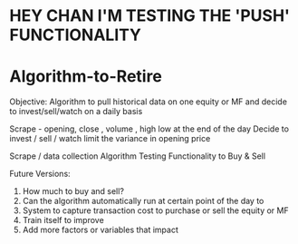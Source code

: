 
# HEY CHAN I'M TESTING THE 'PUSH' FUNCTIONALITY

# Algorithm-to-Retire

Objective: 
Algorithm to pull historical data on one equity or MF and decide to invest/sell/watch on a daily basis

Scrape - opening, close , volume , high low at the end of the day 
Decide to invest / sell / watch
limit the variance in opening price 


Scrape / data collection 
Algorithm
Testing
Functionality to Buy & Sell




Future Versions: 
1. How much to buy and sell?
2. Can the algorithm automatically run at certain point of the day to 
3. System to capture transaction cost to purchase or sell the equity or MF
4. Train itself to improve 
4. Add more factors or variables that impact 
